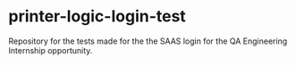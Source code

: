 # printer-logic-login-test
Repository for the tests made for the the SAAS login for the QA Engineering Internship opportunity.
